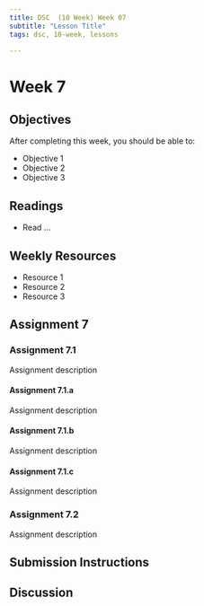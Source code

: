 ```yaml
---
title: DSC  (10 Week) Week 07
subtitle: "Lesson Title"
tags: dsc, 10-week, lessons

---
```


# Week 7

## Objectives

After completing this week, you should be able to:

* Objective 1
* Objective 2
* Objective 3

## Readings

* Read ...

## Weekly Resources

* Resource 1
* Resource 2
* Resource 3

## Assignment 7

### Assignment 7.1

Assignment description

#### Assignment 7.1.a

Assignment description

#### Assignment 7.1.b

Assignment description

#### Assignment 7.1.c

Assignment description

### Assignment 7.2

Assignment description

## Submission Instructions

## Discussion